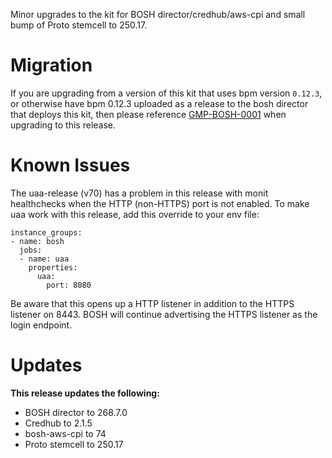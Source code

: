 Minor upgrades to the kit for BOSH director/credhub/aws-cpi and small bump of Proto stemcell to 250.17.

# Migration

If you are upgrading from a version of this kit that uses bpm version `0.12.3`, or otherwise have bpm 0.12.3 uploaded as a release to the bosh director that deploys this kit, then please reference [GMP-BOSH-0001](https://genesisproject.io/docs/migrations/gmp-bosh-0001) when upgrading to this release.

# Known Issues

The uaa-release (v70) has a problem in this release with monit healthchecks when the HTTP (non-HTTPS) port is not enabled. To make uaa work with this release, add this override to your env file:

```
instance_groups:
- name: bosh
  jobs:
  - name: uaa
    properties:
      uaa:
        port: 8080
```

Be aware that this opens up a HTTP listener in addition to the HTTPS listener on 8443. BOSH will continue advertising the HTTPS listener as the login endpoint.

# Updates

**This release updates the following:**

* BOSH director to 268.7.0
* Credhub to 2.1.5
* bosh-aws-cpi to 74
* Proto stemcell to 250.17

